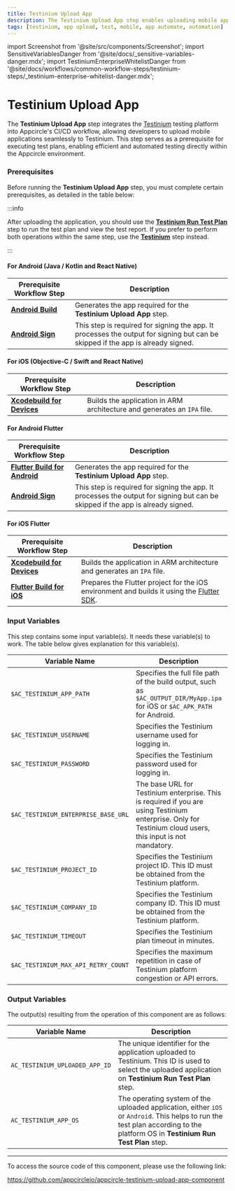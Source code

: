 ```yaml
---
title: Testinium Upload App
description: The Testinium Upload App step enables uploading mobile applications to the Testinium platform for automated testing directly from Appcircle.
tags: [testinium, app upload, test, mobile, app automate, automation]
---
```


import Screenshot from '@site/src/components/Screenshot';
import SensitiveVariablesDanger from '@site/docs/\_sensitive-variables-danger.mdx';
import TestiniumEnterpriseWhitelistDanger from '@site/docs/workflows/common-workflow-steps/testinium-steps/\_testinium-enterprise-whitelist-danger.mdx';

# Testinium Upload App

The **Testinium Upload App** step integrates the [Testinium](https://testinium.com/) testing platform into Appcircle's CI/CD workflow, allowing developers to upload mobile applications seamlessly to Testinium. This step serves as a prerequisite for executing test plans, enabling efficient and automated testing directly within the Appcircle environment.

### Prerequisites

Before running the **Testinium Upload App** step, you must complete certain prerequisites, as detailed in the table below:

<TestiniumEnterpriseWhitelistDanger />

:::info

After uploading the application, you should use the [**Testinium Run Test Plan**](/workflows/common-workflow-steps/testinium-steps/testinium-run-test-plan) step to run the test plan and view the test report. If you prefer to perform both operations within the same step, use the [**Testinium**](/workflows/common-workflow-steps/testinium-steps/testinium) step instead.

:::

#### For Android (Java / Kotlin and React Native) 

| Prerequisite Workflow Step        | Description                                                                                              |
| --------------------------------- | -------------------------------------------------------------------------------------------------------- |
| [**Android Build**](/workflows/android-specific-workflow-steps/android-build) | Generates the app required for the **Testinium Upload App** step.                                                                           |
| [**Android Sign**](/workflows/android-specific-workflow-steps/android-sign)   | This step is required for signing the app. It processes the output for signing but can be skipped if the app is already signed. |

<Screenshot url='https://cdn.appcircle.io/docs/assets/common-workflow-components-testinium-upload-app_1.png'/>

#### For iOS (Objective-C / Swift and React Native) 

| Prerequisite Workflow Step        | Description                                                                                              |
| --------------------------------- | -------------------------------------------------------------------------------------------------------- |
| [**Xcodebuild for Devices**](/workflows/ios-specific-workflow-steps#xcodebuild-for-devices-archive--export) | Builds the application in ARM architecture and generates an `IPA` file. |

<Screenshot url='https://cdn.appcircle.io/docs/assets/common-workflow-components-testinium-upload-app_2.png'/>

#### For Android Flutter 

| Prerequisite Workflow Step        | Description                                                                                              |
| --------------------------------- | -------------------------------------------------------------------------------------------------------- |
| [**Flutter Build for Android**](/workflows/flutter-specific-workflow-steps#flutter-build-for-android) | Generates the app required for the **Testinium Upload App** step.                                                                           |
| [**Android Sign**](/workflows/android-specific-workflow-steps/android-sign)   | This step is required for signing the app. It processes the output for signing but can be skipped if the app is already signed. |

<Screenshot url='https://cdn.appcircle.io/docs/assets/common-workflow-components-testinium-upload-app_3.png'/>

#### For iOS Flutter

| Prerequisite Workflow Step        | Description                                                                                              |
| --------------------------------- | -------------------------------------------------------------------------------------------------------- |
| [**Xcodebuild for Devices**](/workflows/ios-specific-workflow-steps#xcodebuild-for-devices-archive--export) | Builds the application in ARM architecture and generates an `IPA` file. |
| [**Flutter Build for iOS**](/workflows/flutter-specific-workflow-steps#flutter-build-for-ios) | Prepares the Flutter project for the iOS environment and builds it using the [Flutter SDK](https://github.com/flutter/flutter). |

<Screenshot url='https://cdn.appcircle.io/docs/assets/common-workflow-components-testinium-upload-app_4.png'/>

### Input Variables

This step contains some input variable(s). It needs these variable(s) to work. The table below gives explanation for this variable(s).

<Screenshot url='https://cdn.appcircle.io/docs/assets/common-workflow-components-testinium-upload-app_5-1.png'/>

<SensitiveVariablesDanger />

| Variable Name               | Description                                                                                                 | Status   |
| --------------------------- | ----------------------------------------------------------------------------------------------------------- | -------- |
| `$AC_TESTINIUM_APP_PATH`    | Specifies the full file path of the build output, such as `$AC_OUTPUT_DIR/MyApp.ipa` for iOS or `$AC_APK_PATH` for Android.           | Required |
| `$AC_TESTINIUM_USERNAME`    | Specifies the Testinium username used for logging in.                                                       | Required |
| `$AC_TESTINIUM_PASSWORD`    | Specifies the Testinium password used for logging in.                                                       | Required |
| `$AC_TESTINIUM_ENTERPRISE_BASE_URL` | The base URL for Testinium enterprise. This is required if you are using Testinium enterprise. Only for Testinium cloud users, this input is not mandatory. | Optional |
| `$AC_TESTINIUM_PROJECT_ID`  | Specifies the Testinium project ID. This ID must be obtained from the Testinium platform.                   | Required |
| `$AC_TESTINIUM_COMPANY_ID`  | Specifies the Testinium company ID. This ID must be obtained from the Testinium platform.                   | Required |
| `$AC_TESTINIUM_TIMEOUT`     | Specifies the Testinium plan timeout in minutes.                                                            | Required |
| `$AC_TESTINIUM_MAX_API_RETRY_COUNT` | Specifies the maximum repetition in case of Testinium platform congestion or API errors.            | Required |

### Output Variables

The output(s) resulting from the operation of this component are as follows:

<Screenshot url='https://cdn.appcircle.io/docs/assets/common-workflow-components-testinium-upload-app_6-1.png'/>

| Variable Name                     | Description                                                                     |
| --------------------------------- | ------------------------------------------------------------------------------- | 
| `AC_TESTINIUM_UPLOADED_APP_ID`    | The unique identifier for the application uploaded to Testinium. This ID is used to select the uploaded application on **Testinium Run Test Plan** step. |
| `AC_TESTINIUM_APP_OS`             | The operating system of the uploaded application, either `iOS` or `Android`. This helps to run the test plan according to the platform OS in **Testinium Run Test Plan** step. |

---

To access the source code of this component, please use the following link:

https://github.com/appcircleio/appcircle-testinium-upload-app-component